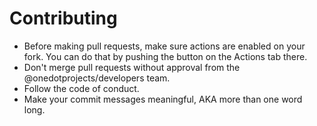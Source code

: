 # Contributing

-   Before making pull requests, make sure actions are enabled on your fork. You can do that by pushing the button on the Actions tab there.
-   Don't merge pull requests without approval from the @onedotprojects/developers team.
-   Follow the code of conduct.
-   Make your commit messages meaningful, AKA more than one word long.

